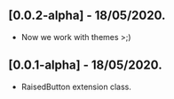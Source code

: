 ## [0.0.2-alpha] - 18/05/2020.

* Now we work with themes >;)

## [0.0.1-alpha] - 18/05/2020.

* RaisedButton extension class.
